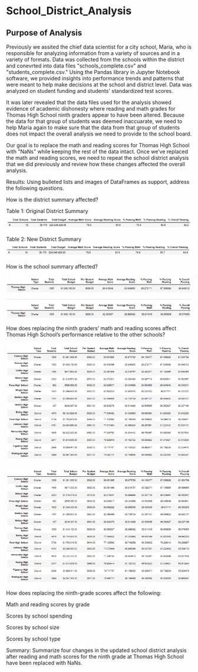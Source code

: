 # School_District_Analysis
## Purpose of Analysis 
Previously we assited the chief data scientist for a city school, Maria, who is responsible for analyzing information from a variety of sources and in a variety of formats. Data was collected from the schools within the district and conevrted into data files "schools_complete.csv" and "students_complete.csv." Using the Pandas library in Jupyter Notebook software, we provided insights into performance trends and patterns that were meant to help make decisions at the school and district level. Data was analyzed on student funding and students' standardized test scores. 

It was later revealed that the data files used for the analysis showed evidence of academic dishonesty where reading and math grades for Thomas High School ninth graders appear to have been altered. Because the data for that group of students was deemed inaccuarate, we need to help Maria again to make sure that the data from that group of students does not impact the overall analysis we need to provide to the school board. 

Our goal is to replace the math and reading scores for Thomas High School with "NaNs" while keeping the rest of the data intact. Once we’ve replaced the math and reading scores, we need to repeat the school district analysis that we did previously and review how these changes affected the overall analysis.


Results: Using bulleted lists and images of DataFrames as support, address the following questions.

How is the district summary affected?

Table 1: Original District Summary
![Original_district_summary](https://github.com/AviLevyHTX/School_District_Analysis/blob/main/analysis/Original_district_summary2.PNG)

Table 2: New District Summary
![New_district_summary](https://github.com/AviLevyHTX/School_District_Analysis/blob/main/analysis/New_district_summary.PNG)



How is the school summary affected?

![Original_THS_performance](https://github.com/AviLevyHTX/School_District_Analysis/blob/main/analysis/Original_THS_performance1.PNG)

![New_THS_performance](https://github.com/AviLevyHTX/School_District_Analysis/blob/main/analysis/New_THS_performance.PNG)



How does replacing the ninth graders’ math and reading scores affect Thomas High School’s performance relative to the other schools?

![Original_school_performance](https://github.com/AviLevyHTX/School_District_Analysis/blob/main/analysis/Original_school_performance1.PNG)

![New_school_performance](https://github.com/AviLevyHTX/School_District_Analysis/blob/main/analysis/New_school_performance.PNG)


How does replacing the ninth-grade scores affect the following:

Math and reading scores by grade

Scores by school spending

Scores by school size

Scores by school type

Summary: Summarize four changes in the updated school district analysis after reading and math scores for the ninth grade at Thomas High School have been replaced with NaNs.
